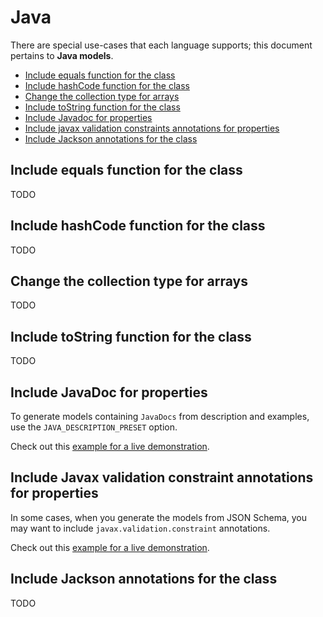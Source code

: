 # Java
There are special use-cases that each language supports; this document pertains to **Java models**.

<!-- toc is generated with GitHub Actions do not remove toc markers -->

<!-- toc -->

- [Include equals function for the class](#include-equals-function-for-the-class)
- [Include hashCode function for the class](#include-hashcode-function-for-the-class)
- [Change the collection type for arrays](#change-the-collection-type-for-arrays)
- [Include toString function for the class](#include-tostring-function-for-the-class)
- [Include Javadoc for properties](#include-javadoc-for-properties)
- [Include javax validation constraints annotations for properties](#include-javax-validation-constraints-annotations-for-properties)
- [Include Jackson annotations for the class](#include-jackson-annotations-for-the-class)

<!-- tocstop -->

## Include equals function for the class
TODO

## Include hashCode function for the class
TODO

## Change the collection type for arrays
TODO

## Include toString function for the class
TODO

## Include JavaDoc for properties
To generate models containing `JavaDocs` from description and examples, use the `JAVA_DESCRIPTION_PRESET` option.

Check out this [example for a live demonstration](../../examples/java-generate-javadoc).

## Include Javax validation constraint annotations for properties
In some cases, when you generate the models from JSON Schema, you may want to include `javax.validation.constraint` annotations.

Check out this [example for a live demonstration](../../examples/java-generate-javax-constraint-annotation).

## Include Jackson annotations for the class
TODO
